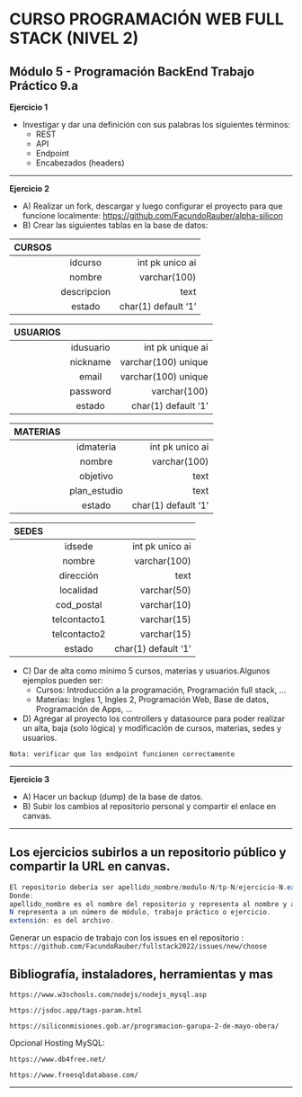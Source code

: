 # CURSO PROGRAMACIÓN WEB FULL STACK (NIVEL 2)

## Módulo 5 - Programación BackEnd Trabajo Práctico 9.a

**Ejercicio 1**

- Investigar y dar una definición con sus palabras los siguientes términos:
  - REST
  - API
  - Endpoint
  - Encabezados (headers)

---

**Ejercicio 2**

- A) Realizar un fork, descargar y luego configurar el proyecto para que funcione localmente:
https://github.com/FacundoRauber/alpha-silicon
- B) Crear las siguientes tablas en la base de datos:

| CURSOS |                    |                     |
| ------ | :----------------: | -------------------:|
|        |       idcurso      |  int pk unico ai    |
|        |       nombre       |   varchar(100)      |
|        |     descripcion    |        text         |
|        |       estado       | char(1) default ‘1’ |

| USUARIOS  |                    |                     |
| --------- | :----------------: | -------------------:|
|           |     idusuario      |  int pk unique ai   |
|           |     nickname       | varchar(100) unique |
|           |        email       | varchar(100) unique |
|           |     password       |     varchar(100)    |
|           |       estado       | char(1) default ‘1’ |

| MATERIAS  |                    |                     |
| --------- | :----------------: | -------------------:|
|           |     idmateria      |   int pk unico ai   |
|           |      nombre        |     varchar(100)    |
|           |     objetivo       |         text        |
|           |   plan_estudio     |         text        |
|           |       estado       | char(1) default ‘1’ |

| SEDES  |              |                     |
| ------ | :----------: | -------------------:|
|        |   idsede     |   int pk unico ai   |
|        |   nombre     |    varchar(100)     |
|        |  dirección   |       text          |
|        |  localidad   |    varchar(50)      |
|        |  cod_postal  |    varchar(10)      |
|        | telcontacto1 |    varchar(15)      |
|        | telcontacto2 |    varchar(15)      |
|        |   estado     | char(1) default ‘1’ |


- C) Dar de alta como mínimo 5 cursos, materias y usuarios.Algunos ejemplos pueden ser:
  - Cursos: Introducción a la programación, Programación full stack, …
  - Materias: Ingles 1, Ingles 2, Programación Web, Base de datos, Programación de Apps, …
- D) Agregar al proyecto los controllers y datasource para poder realizar un alta, baja (solo lógica) y modificación de cursos, materias, sedes y usuarios.

`Nota: verificar que los endpoint funcionen correctamente`

---

**Ejercicio 3**

- A) Hacer un backup (dump) de la base de datos.
- B) Subir los cambios al repositorio personal y compartir el enlace en canvas.

---

## Los ejercicios subirlos a un repositorio público y compartir la URL en canvas.

```java
El repositorio debería ser apellido_nombre/modulo-N/tp-N/ejercicio-N.extencion
Donde:
apellido_nombre es el nombre del repositorio y representa al nombre y apellido del alumna/o.
N representa a un número de módulo, trabajo práctico o ejercicio.
extensión: es del archivo.
```

Generar un espacio de trabajo con los issues en el repositorio :
`https://github.com/FacundoRauber/fullstack2022/issues/new/choose`

 ## Bibliografía, instaladores, herramientas y mas
 
`https://www.w3schools.com/nodejs/nodejs_mysql.asp`

`https://jsdoc.app/tags-param.html`

`https://siliconmisiones.gob.ar/programacion-garupa-2-de-mayo-obera/`

Opcional Hosting MySQL:

`https://www.db4free.net/`

`https://www.freesqldatabase.com/`
 
 ---
